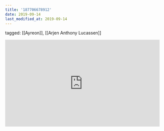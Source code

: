 ```yaml
---
title: '187706678912'
date: 2019-09-14
last_modified_at: 2019-09-14
---
```

tagged: [[Ayreon]], [[Arjen Anthony Lucassen]]
<iframe allow="accelerometer; autoplay; clipboard-write; encrypted-media; gyroscope; picture-in-picture" allowfullscreen="" frameborder="0" height="281" id="youtube_iframe" src="https://www.youtube.com/embed/NvdzO8z_tp8?feature=oembed&amp;enablejsapi=1&amp;origin=https://safe.txmblr.com&amp;wmode=opaque" width="500"></iframe>
